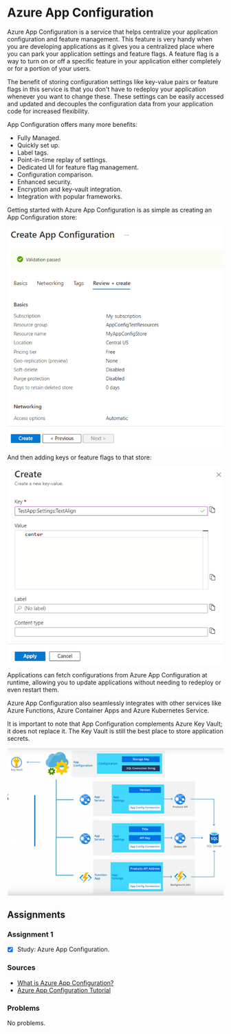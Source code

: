 # Azure App Configuration

Azure App Configuration is a service that helps centralize your application configuration and feature management. This feature is very handy when you are developing applications as it gives you a centralized place where you can park your application settings and feature flags. A feature flag is a way to turn on or off a specific feature in your application either completely or for a portion of your users.

The benefit of storing configuration settings like key-value pairs or feature flags in this service is that you don't have to redeploy your application whenever you want to change these. These settings can be easily accessed and updated and decouples the configuration data from your application code for increased flexibility.

App Configuration offers many more benefits:

- Fully Managed.
- Quickly set up.
- Label tags.
- Point-in-time replay of settings.
- Dedicated UI for feature flag management.
- Configuration comparison.
- Enhanced security.
- Encryption and key-vault integration.
- Integration with popular frameworks.

Getting started with Azure App Configuration is as simple as creating an App Configuration store:

![Azure App Configuration Store](../00_includes/week_06_images/screen7.png)

And then adding keys or feature flags to that store:

![Azure App Configuration Create Key](../00_includes/week_06_images/screen8.png)

Applications can fetch configurations from Azure App Configuration at runtime, allowing you to update applications without needing to redeploy or even restart them.

Azure App Configuration also seamlessly integrates with other services like Azure Functions, Azure Container Apps and Azure Kubernetes Service.

It is important to note that App Configuration complements Azure Key Vault; it does not replace it. The Key Vault is still the best place to store application secrets.

![Azure App Configuration](../00_includes/week_06_images/screen6.png)

## Assignments

### Assignment 1
- [x] Study: Azure App Configuration.

### Sources
- [What is Azure App Configuration?](https://learn.microsoft.com/en-us/azure/azure-app-configuration/overview)
- [Azure App Configuration Tutorial](https://www.youtube.com/watch?v=t6m13DxUJMc)

### Problems
No problems.
